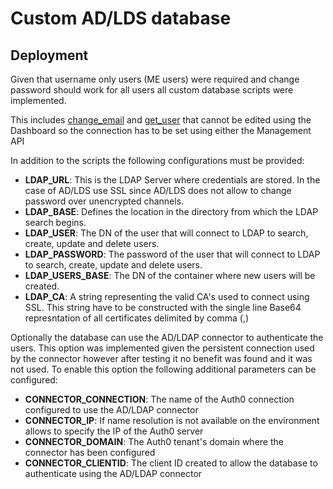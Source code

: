 # Custom AD/LDS database

## Deployment
Given that username only users (ME users) were required and change password should work for all users all custom database scripts were implemented. 

This includes [change_email](change_email.js) and [get_user](get_user.js) that cannot be edited using the Dashboard so the connection has to be set using either the Management API

In addition to the scripts the following configurations must be provided:

 * **LDAP_URL**: This is the LDAP Server where credentials are stored. In the case of AD/LDS use SSL since AD/LDS does not allow to change password over unencrypted channels.
 * **LDAP_BASE**: Defines the location in the directory from which the LDAP search begins.
 * **LDAP_USER**: The DN of the user that will connect to LDAP to search, create, update and delete users.
 * **LDAP_PASSWORD**: The password of the user that will connect to LDAP to search, create, update and delete users.
 * **LDAP_USERS_BASE**: The DN of the container where new users will be created.
 * **LDAP_CA**: A string representing the valid CA's used to connect using SSL. This string have to be constructed with the single line Base64 represntation of all certificates delimited by comma (,)

Optionally the database can use the AD/LDAP connector to authenticate the users. This option was implemented given the persistent connection used by the connector however after testing it no benefit was found and it was not used. To enable this option the following additional parameters can be configured:

 * **CONNECTOR_CONNECTION**: The name of the Auth0 connection configured to use the AD/LDAP connector
 * **CONNECTOR_IP**: If name resolution is not available on the environment allows to specify the IP of the Auth0 server
 * **CONNECTOR_DOMAIN**: The Auth0 tenant's domain where the connector has been configured
 * **CONNECTOR_CLIENTID**: The client ID created to allow the database to authenticate using the AD/LDAP connector
 